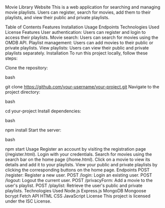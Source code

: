 Movie Library Website
This is a web application for searching and managing movie playlists. Users can register, search for movies, add them to their playlists, and view their public and private playlists.

Table of Contents
Features
Installation
Usage
Endpoints
Technologies Used
License
Features
User authentication: Users can register and login to access their playlists.
Movie search: Users can search for movies using the OMDB API.
Playlist management: Users can add movies to their public or private playlists.
View playlists: Users can view their public and private playlists separately.
Installation
To run this project locally, follow these steps:

Clone the repository:

bash
 
git clone https://github.com/your-username/your-project.git
Navigate to the project directory:

bash
 
cd your-project
Install dependencies:

bash
 
npm install
Start the server:

bash
 
npm start
Usage
Register an account by visiting the registration page (/register.html).
Login with your credentials.
Search for movies using the search bar on the home page (/home.html).
Click on a movie to view its details and add it to your playlists.
View your public and private playlists by clicking the corresponding buttons on the home page.
Endpoints
POST /register: Register a new user.
POST /login: Login an existing user.
POST /logout: Logout the current user.
POST /privacyForm: Add a movie to the user's playlist.
POST /playlist: Retrieve the user's public and private playlists.
Technologies Used
Node.js
Express.js
MongoDB
Mongoose
bcrypt
Fetch API
HTML
CSS
JavaScript
License
This project is licensed under the ISC License.
